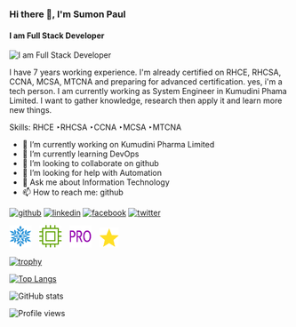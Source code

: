 ### Hi there 👋, I'm Sumon Paul
#### I am Full Stack Developer
![I am Full Stack Developer](https://media-exp1.licdn.com/dms/image/C4D16AQGbBLwwwvyUwg/profile-displaybackgroundimage-shrink_200_800/0/1653502316666?e=1667433600&v=beta&t=-UUEmRCwzYk8WKO9mkNOet5wPAlH0mQeLNDinGdXU24)

I have 7 years working experience. I'm already certified on RHCE, RHCSA, CCNA, MCSA, MTCNA and preparing for advanced certification. yes, i'm a tech person. I am currently working as System Engineer in Kumudini Phama Limited. I want to gather knowledge, research then apply it and learn more new things.

Skills: RHCE ‣RHCSA ‣CCNA ‣MCSA ‣MTCNA

- 🔭 I’m currently working on Kumudini Pharma Limited 
- 🌱 I’m currently learning DevOps 
- 👯 I’m looking to collaborate on github 
- 🤔 I’m looking for help with Automation 
- 💬 Ask me about Information Technology 
- 📫 How to reach me: github 


[<img src='https://cdn.jsdelivr.net/npm/simple-icons@3.0.1/icons/github.svg' alt='github' height='40'>](https://github.com/https://github.com/SumonPaul18)  [<img src='https://cdn.jsdelivr.net/npm/simple-icons@3.0.1/icons/linkedin.svg' alt='linkedin' height='40'>](https://www.linkedin.com/in/https://www.linkedin.com/in/sumonpaul//)  [<img src='https://cdn.jsdelivr.net/npm/simple-icons@3.0.1/icons/facebook.svg' alt='facebook' height='40'>](https://www.facebook.com/https://www.facebook.com/skp.39)  [<img src='https://cdn.jsdelivr.net/npm/simple-icons@3.0.1/icons/twitter.svg' alt='twitter' height='40'>](https://twitter.com/sumonpaul95)  

<a href='https://archiveprogram.github.com/'><img src='https://raw.githubusercontent.com/acervenky/animated-github-badges/master/assets/acbadge.gif' width='40' height='40'></a> <a href='https://docs.github.com/en/developers'><img src='https://raw.githubusercontent.com/acervenky/animated-github-badges/master/assets/devbadge.gif' width='40' height='40'></a> <a href='https://github.com/pricing'><img src='https://raw.githubusercontent.com/acervenky/animated-github-badges/master/assets/pro.gif' width='40' height='40'></a> <a href='https://stars.github.com/'><img src='https://raw.githubusercontent.com/acervenky/animated-github-badges/master/assets/starbadge.gif' width='35' height='35'></a> 

[![trophy](https://github-profile-trophy.vercel.app/?username=https://github.com/SumonPaul18)](https://github.com/ryo-ma/github-profile-trophy)

[![Top Langs](https://github-readme-stats.vercel.app/api/top-langs/?username=https://github.com/SumonPaul18)](https://github.com/anuraghazra/github-readme-stats)

![GitHub stats](https://github-readme-stats.vercel.app/api?username=https://github.com/SumonPaul18&show_icons=true)  

![Profile views](https://gpvc.arturio.dev/https://github.com/SumonPaul18)  

